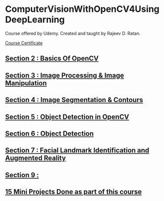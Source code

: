 # ComputerVisionWithOpenCV4UsingDeepLearning

Course offered by Udemy. Created and taught by Rajeev D. Ratan.

[Course Certificate]()

## [Section 2 : Basics Of OpenCV](https://github.com/MBadriNarayanan/ComputerVisionWithOpenCV4UsingDeepLearning/tree/master/Section2)

## [Section 3 : Image Processing & Image Manipulation](https://github.com/MBadriNarayanan/ComputerVisionWithOpenCV4UsingDeepLearning/tree/master/Section3)

## [Section 4 : Image Segmentation & Contours](https://github.com/MBadriNarayanan/ComputerVisionWithOpenCV4UsingDeepLearning/tree/master/Section4)

## [Section 5 : Object Detection in OpenCV](https://github.com/MBadriNarayanan/ComputerVisionWithOpenCV4UsingDeepLearning/tree/master/Section5)

## [Section 6 : Object Detection](https://github.com/MBadriNarayanan/ComputerVisionWithOpenCV4UsingDeepLearning/tree/master/Section6)

## [Section 7 : Facial Landmark Identification and Augmented Reality](https://github.com/MBadriNarayanan/ComputerVisionWithOpenCV4UsingDeepLearning/tree/master/Section7)

## [Section 9 : ]()

## [15 Mini Projects Done as part of this course](https://github.com/MBadriNarayanan/OpenCVMiniProjects)
